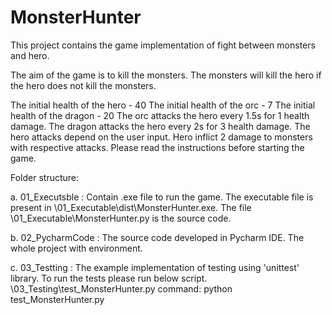 # MonsterHunter

This project contains the game implementation of fight between monsters and hero.

The aim of the game is to kill the monsters.
The monsters will kill the hero if the hero does not kill the monsters.

The initial health of the hero - 40
The initial health of the orc - 7
The initial health of the dragon - 20
The orc attacks the hero every 1.5s for 1 health damage.
The dragon attacks the hero every 2s for 3 health damage.
The hero attacks depend on the user input. Hero inflict 2 damage to monsters with respective attacks.
Please read the instructions before starting the game.

Folder structure:

a. 01_Executsble : Contain .exe file to run the game. The executable file is present in \01_Executable\dist\MonsterHunter.exe.
                   The file \01_Executable\MonsterHunter.py is the source code.

b. 02_PycharmCode : The source code developed in Pycharm IDE. The whole project with environment.

c. 03_Testting : The example implementation of testing using 'unittest' library.
                 To run the tests please run below script.
                 \03_Testing\test_MonsterHunter.py
                 command: python test_MonsterHunter.py

